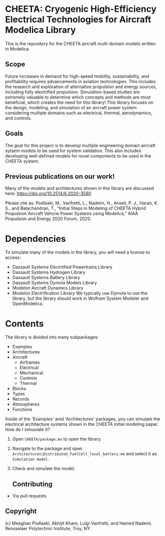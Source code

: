 # CHEETA: Cryogenic High-Efficiency Electrical Technologies for Aircraft Modelica Library
This is the repository for the CHEETA aircraft multi-domain models written in Modelica. 
## Scope 
Future increases in demand for high-speed mobility, sustainability, and profitability requires advancements in aviation technologies. This includes the research and exploration of alternative propulsion and energy sources, including fully electrified propulsion. Simulation-based studies are extremely valuable to determine which concepts and methods are most beneficial, which creates the need for this library! This library focuses on the design, modeling, and simulation of an aircraft power system considering multiple domains such as electrical, thermal, aerodynamics, and controls. 

## Goals
The goal for this project is to develop multiple engineering domain aircraft sytsem models to be used for system validation. This also includes developing well-defined models for novel components to be used in the CHEETA system.

## Previous publications on our work!
Many of the models and architectures shown in this library are discussed here: https://doi.org/10.2514/6.2020-3580

Please cite as: Podlaski, M., Vanfretti, L., Nademi, H., Ansell, P. J., Haran, K. S., and Balachandran, T., “Initial Steps in Modeling of CHEETA Hybrid Propulsion Aircraft Vehicle Power Systems using Modelica,” AIAA Propulsion and Energy 2020 Forum, 2020.

# Dependencies
To simulate many of the models in the library, you will need a license to access:
- Dassault Systems Elecirtified Powertrains Library
- Dassault Systems Hydrogen Library
- Dassault Systems Battery Library
- Dassault Systems Dymola Models Library 
- Modelon Aircraft Dynamics Library
- Modelon Electrification Library
We typically use Dymola to use the library, but the library should work in Wolfram System Modeler and OpenModelica.

# Contents
The library is divided into many subpackages:
- Examples
- Architectures
- Aircraft
    - Airframes
    - Electrical
    - Mechanical
    - Controls
    - Thermal
- Blocks
- Types
- Records
- Atmospheres
- Functions

Inside of the 'Examples' amd 'Architectures' packages, you can simulate the electrical architecture systems shown in the CHEETA initial modeling paper. How do I simuulate it?
1. Open ``CHEETA/package.mo`` to open the library.
2. Navigate to the package and open ``Architectures\Distributed_FuelCell_local_battery.mo`` and select it as ``Simulation model``.
3. Check and simulate the model.
    
    ## Contributing
- Via pull requests.

## Copyright
(c) Meaghan Podlaski, Abhijit Khare, Luigi Vanfretti, and Hamed Nademi. Rensselaer Polytechnic Institute, Troy, NY.

    
